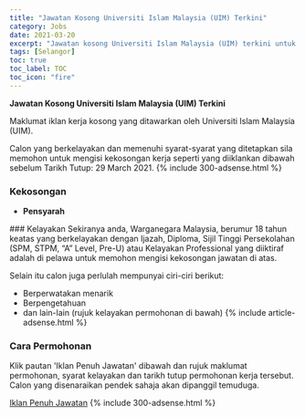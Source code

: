 ```yaml
---
title: "Jawatan Kosong Universiti Islam Malaysia (UIM) Terkini" 
category: Jobs 
date: 2021-03-20 
excerpt: "Jawatan kosong Universiti Islam Malaysia (UIM) terkini untuk kekosongan Pensyarah" 
tags: [Selangor] 
toc: true 
toc_label: TOC 
toc_icon: "fire" 
--- 
```


**Jawatan Kosong Universiti Islam Malaysia (UIM) Terkini**

Maklumat iklan kerja kosong yang ditawarkan oleh Universiti Islam Malaysia (UIM). 

Calon yang berkelayakan dan memenuhi syarat-syarat yang ditetapkan sila memohon untuk mengisi kekosongan kerja seperti yang diiklankan dibawah sebelum Tarikh Tutup: 29 March 2021. 
{% include 300-adsense.html %} 
### Kekosongan 
<ul>
<li><strong>Pensyarah&#160;</strong></li>
</ul> 
### Kelayakan 
Sekiranya anda, Warganegara Malaysia, berumur 18 tahun keatas yang berkelayakan dengan Ijazah, Diploma, Sijil Tinggi Persekolahan (SPM, STPM, “A” Level, Pre-U) atau Kelayakan Professional yang diiktiraf adalah di pelawa untuk memohon mengisi kekosongan jawatan di atas.

Selain itu calon juga perlulah mempunyai ciri-ciri berikut:
- Berperwatakan menarik
- Berpengetahuan
- dan lain-lain (rujuk kelayakan permohonan di bawah) 
{% include article-adsense.html %} 
### Cara Permohonan 
Klik pautan 'Iklan Penuh Jawatan' dibawah dan rujuk maklumat permohonan, syarat kelayakan dan tarikh tutup permohonan kerja tersebut.
Calon yang disenaraikan pendek sahaja akan dipanggil temuduga.

<a href="https://www.facebook.com/InfoUIM/posts/2817092951863740?__cft__[0]=AZVXkr7J8rtJ4NxcbPaSSWcTGwFidvzS2QK0Pl7k3l5A9TxKvJfBysAGowj4R1gwGvZgfKwnzljGdMSvsHyvm-RP9B0ypMjH2dt6OzyUoqGsKO1pn5khv8dugigOVVqAQKKl6uGwMrrxh6k6XLb7vSLw&__tn__=%2CO%2CP-R" class="btn btn--info" target="_blank" rel="nofollow noopenner">Iklan Penuh Jawatan</a> 
{% include 300-adsense.html %} 